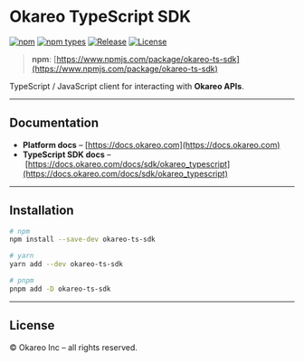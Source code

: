 # Okareo TypeScript SDK

[![npm](https://img.shields.io/npm/v/okareo-ts-sdk?style=flat-square)](https://www.npmjs.com/package/okareo-ts-sdk)
[![npm types](https://img.shields.io/npm/types/okareo-ts-sdk?style=flat-square)](https://www.npmjs.com/package/okareo-ts-sdk)
[![Release](https://github.com/okareo-ai/okareo-typescript-sdk/actions/workflows/release.yml/badge.svg)](https://github.com/okareo-ai/okareo-typescript-sdk/actions/workflows/release.yml)
[![License](https://img.shields.io/npm/l/okareo-ts-sdk?style=flat-square)](./LICENSE)

> **npm**: [https://www.npmjs.com/package/okareo-ts-sdk](https://www.npmjs.com/package/okareo-ts-sdk)

TypeScript / JavaScript client for interacting with **Okareo APIs**.

---

## Documentation

- **Platform docs** – [https://docs.okareo.com](https://docs.okareo.com)
- **TypeScript SDK docs** – [https://docs.okareo.com/docs/sdk/okareo_typescript](https://docs.okareo.com/docs/sdk/okareo_typescript)

---

## Installation

```bash
# npm
npm install --save-dev okareo-ts-sdk

# yarn
yarn add --dev okareo-ts-sdk

# pnpm
pnpm add -D okareo-ts-sdk
```

---

## License

© Okareo Inc – all rights reserved.

